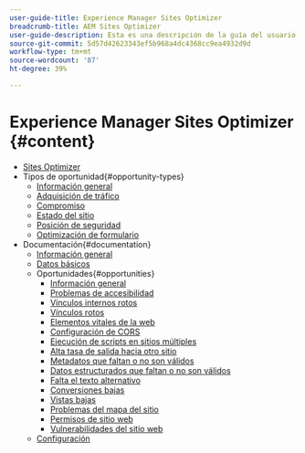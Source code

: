 ```yaml
---
user-guide-title: Experience Manager Sites Optimizer
breadcrumb-title: AEM Sites Optimizer
user-guide-description: Esta es una descripción de la guía del usuario que se mostrará en la página de aterrizaje.
source-git-commit: 5d57d42623343ef5b968a4dc4368cc9ea4932d9d
workflow-type: tm+mt
source-wordcount: '87'
ht-degree: 39%

---
```



# Experience Manager Sites Optimizer {#content}

+ [Sites Optimizer](/help/home.md)
+ Tipos de oportunidad{#opportunity-types}
   + [Información general](/help/opportunity-types/overview.md)
   + [Adquisición de tráfico](/help/opportunity-types/traffic-acquisition.md)
   + [Compromiso](/help/opportunity-types/engagement.md)
   + [Estado del sitio](/help/opportunity-types/site-health.md)
   + [Posición de seguridad](/help/opportunity-types/security-posture.md)
   + [Optimización de formulario](/help/opportunity-types/form-optimization.md)
+ Documentación{#documentation}
   + [Información general](/help/documentation/overview.md)
   + [Datos básicos](/help/documentation/basics.md)
   + Oportunidades{#opportunities}
      + [Información general](/help/documentation/opportunities/overview.md)
      + [Problemas de accesibilidad](/help/documentation/opportunities/accessibility-issues.md)
      + [Vínculos internos rotos](/help/documentation/opportunities/broken-internal-links.md)
      + [Vínculos rotos](/help/documentation/opportunities/broken-backlinks.md)
      + [Elementos vitales de la web](/help/documentation/opportunities/core-web-vitals.md)
      + [Configuración de CORS](/help/documentation/opportunities/cors-configuration.md)
      + [Ejecución de scripts en sitios múltiples](/help/documentation/opportunities/cross-site-scripting.md)
      + [Alta tasa de salida hacia otro sitio](/help/documentation/opportunities/high-bounce-rate.md)
      + [Metadatos que faltan o no son válidos](/help/documentation/opportunities/invalid-or-missing-metadata.md)
      + [Datos estructurados que faltan o no son válidos](/help/documentation/opportunities/missing-invalid-structured-data.md)
      + [Falta el texto alternativo](/help/documentation/opportunities/missing-alt-text.md)
      + [Conversiones bajas](/help/documentation/opportunities/low-conversions.md)
      + [Vistas bajas](/help/documentation/opportunities/low-views.md)
      + [Problemas del mapa del sitio](/help/documentation/opportunities/sitemap-issues.md)
      + [Permisos de sitio web](/help/documentation/opportunities/website-permissions.md)
      + [Vulnerabilidades del sitio web](/help/documentation/opportunities/website-vulnerabilities.md)
   + [Configuración](/help/documentation/settings.md)
